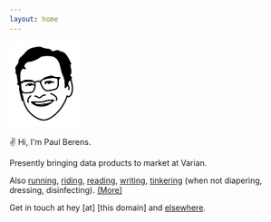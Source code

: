 ```yaml
---
layout: home
---
```

<img src="/assets/images/pmb.avatar.tr.png" width="25%" height="25%">

✌ Hi, I'm Paul Berens.

Presently bringing data products to market at Varian.

Also [running](/run/), [riding](/cycling/), [reading](/books/), [writing](/blog/), [tinkering](/learning/) (when not diapering, dressing, disinfecting). [(More)](/infobox/)

Get in touch at hey [at] [this domain] and [elsewhere](/contact/).